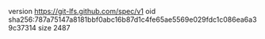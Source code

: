 version https://git-lfs.github.com/spec/v1
oid sha256:787a75147a8181bbf0abc16b87d1c4fe65ae5569e029fdc1c086ea6a39c37314
size 2487
